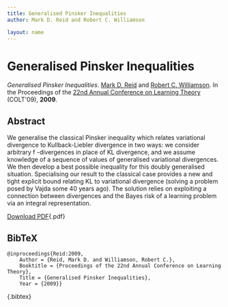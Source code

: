 ```yaml
---
title: Generalised Pinsker Inequalities
author: Mark D. Reid and Robert C. Williamson

layout: name
---
```


Generalised Pinsker Inequalities
================================

_Generalised Pinsker Inequalities_. 
[Mark D. Reid][reid] and [Robert C. Williamson][williamson].
In the Proceedings of the [22nd Annual Conference on Learning Theory][colt09]
(COLT'09), **2009**.
 
[reid]: http://mark.reid.name
[williamson]: http://axiom.anu.edu.au/~williams/
[colt09]: http://www.cs.mcgill.ca/~colt2009/

Abstract
--------
We generalise the classical Pinsker inequality which relates variational
divergence to Kullback-Liebler divergence in two ways: we consider
arbitrary f -divergences in place of KL divergence, and we assume
knowledge of a sequence of values of generalised variational divergences.
We then develop a best possible inequality for this doubly generalised
situation. Specialising our result to the classical case provides
a new and tight explicit bound relating KL to variational divergence
(solving a problem posed by Vajda some 40 years ago). The solution
relies on exploiting a connection between divergences and the Bayes
risk of a learning problem via an integral representation.

[Download PDF](/files/pubs/colt09.pdf){.pdf}

BibTeX
------
	@inproceedings{Reid:2009,
		Author = {Reid, Mark D. and Williamson, Robert C.},
		Booktitle = {Proceedings of the 22nd Annual Conference on Learning Theory},
		Title = {Generalised Pinsker Inequalities},
		Year = {2009}}

{.bibtex}